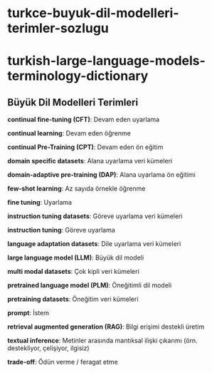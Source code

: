 # turkce-buyuk-dil-modelleri-terimler-sozlugu
# turkish-large-language-models-terminology-dictionary


## Büyük Dil Modelleri Terimleri

**continual fine-tuning (CFT)**: Devam eden uyarlama

**continual learning**: Devam eden öğrenme

**continual Pre-Training (CPT)**: Devam eden ön eğitim

**domain specific datasets**: Alana uyarlama veri kümeleri

**domain-adaptive pre-training (DAP)**: Alana uyarlama ön eğitimi 

**few-shot learning**: Az sayıda örnekle öğrenme

**fine tuning**: Uyarlama

**instruction tuning datasets**: Göreve  uyarlama veri kümeleri

**instruction tuning**: Göreve uyarlama

**language adaptation datasets**: Dile uyarlama veri kümeleri     

**large language model (LLM)**: Büyük dil modeli

**multi modal datasets**: Çok kipli veri kümeleri

**pretrained language model (PLM)**: Öneğitimli dil modeli

**pretraining datasets**: Öneğitim veri kümeleri

**prompt**: İstem

**retrieval augmented generation (RAG)**: Bilgi erişimi destekli üretim

**textual inference**: Metinler arasında mantıksal ilişki çıkarımı (örn. destekliyor, çelişiyor, ilgisiz)

**trade-off**: Ödün verme / feragat etme








